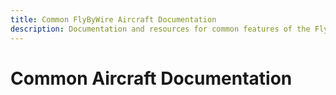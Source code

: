 ```yaml
---
title: Common FlyByWire Aircraft Documentation
description: Documentation and resources for common features of the FlyByWire aircraft add-ons.
---
```


<link rel="stylesheet" href="../../stylesheets/toc-tables.css">

# Common Aircraft Documentation